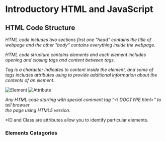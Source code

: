 # **Introductory HTML and JavaScript**

## **HTML Code Structure**
*HTML code includes two sections first one "head" contains the title of webpage
 and the other "body" contains everything inside the webpage.*

*HTML code structure contains elements and each element includes opening and closing tags
 and content between tags.*

 *Tag is a character indicates to content inside the element, and some of tags
  includes attributes using to provide additional information about the contents of 
  an element.*

  ![Element](https://cdo-curriculum.s3.amazonaws.com/media/uploads/html_element.png)
  ![Attribute](https://4.bp.blogspot.com/-B5vUzJXNAoE/Vuay2ygsN2I/AAAAAAAAG5o/-qOAVBa3LRkJ0fPWywYzkAcmezRAY2Rxg/s640/html-syntax.png)

*Any HTML code starting with special comment tag "<! DOCTYPE html>" to tell browser  
 the page using HTML5 version.*

 *ID and Class are attributes allow you to identify particular elements.

 ### **Elements Catagories**
